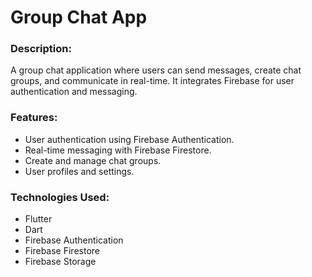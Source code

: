 # Group Chat App

### Description:
A group chat application where users can send messages, create chat groups, and communicate in real-time. It integrates Firebase for user authentication and messaging.

### Features:
- User authentication using Firebase Authentication.
- Real-time messaging with Firebase Firestore.
- Create and manage chat groups.
- User profiles and settings.

### Technologies Used:
- Flutter
- Dart
- Firebase Authentication
- Firebase Firestore
- Firebase Storage

